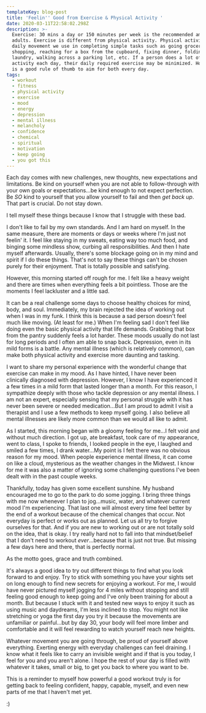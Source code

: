 ```yaml
---
templateKey: blog-post
title: 'Feelin'' Good from Exercise & Physical Activity '
date: 2020-03-11T22:58:02.298Z
description: >-
  Exercise: 30 mins a day or 150 minutes per week is the recommended amount for
  adults. Exercise is different from physical activity. Physical activity is the
  daily movement we use in completing simple tasks such as going grocery
  shopping, reaching for a box from the cupboard, fixing dinner, folding
  laundry, walking across a parking lot, etc. If a person does a lot of physical
  activity each day, their daily required exercise may be minimized. However, it
  is a good rule of thumb to aim for both every day. 
tags:
  - workout
  - fitness
  - physical activity
  - exercise
  - mood
  - energy
  - depression
  - mental illness
  - melancholy
  - confidence
  - chemical
  - spiritual
  - motivation
  - keep going
  - you got this
---
```

Each day comes with new challenges, new thoughts, new expectations and limitations. Be kind on yourself when you are not able to follow-through with your own goals or expectations...be kind enough to not expect perfection. Be _SO_ kind to yourself that you allow yourself to fail and then _get back up_. That part is crucial. Do not stay down.

I tell myself these things because I know that I struggle with these bad.

I don't like to fail by my own standards. And I am hard on myself. In the same measure, there are moments or days or weeks where I'm just not feelin' it. I feel like staying in my sweats, eating way too much food, and binging some mindless show, curbing all responsibilities. And then I hate myself afterwards. Usually, there's some blockage going on in my mind and spirit if I do these things. That's not to say these things can't be chosen purely for their enjoyment. That is totally possible and satisfying. 

However, this morning started off rough for me. I felt like a heavy weight and there are times when everything feels a bit pointless. Those are the moments I feel lackluster and a little sad. 

It can be a real challenge some days to choose healthy choices for mind, body, and soul. Immediately, my brain rejected the idea of working out when I was in my funk. I think this is because a sad person doesn't feel much like moving. (At least for me.) When I'm feeling sad I don't feel like doing even the basic physical activity that life demands. Grabbing that box from the pantry suddenly feels a lot harder. These moods usually do not last for long periods and I often am able to snap back. Depression, even in its mild forms is a battle. Any mental illness (which is relatively common), can make both physical activity and exercise more daunting and tasking. 

I want to share my personal experience with the wonderful change that exercise can make in my mood. As I have hinted, I have never been clinically diagnosed with depression. However, I know I have experienced it a few times in a mild form that lasted longer than a month. For this reason, I sympathize deeply with those who tackle depression or any mental illness. I am not an expert, especially sensing that my personal struggle with it has never been severe or needed medication...But I am proud to admit I visit a therapist and I use a few methods to keep myself going. I also believe all mental illnesses are likely more common than we would all like to admit. 

As I started, this morning began with a gloomy feeling for me...I felt void and without much direction. I got up, ate breakfast, took care of my appearance, went to class, I spoke to friends, I looked people in the eye, I laughed and smiled a few times, I drank water...My point is I felt there was no obvious reason for my mood. When people experience mental illness, it can come on like a cloud, mysterious as the weather changes in the Midwest. I know for me it was also a matter of ignoring some challenging questions I've been dealt with in the past couple weeks.

Thankfully, today has given some excellent sunshine. My husband encouraged me to go to the park to do some jogging. I bring three things with me now whenever I plan to jog...music, water, and whatever current mood I'm experiencing. That last one will almost every time feel better by the end of a workout because of the chemical changes that occur. Not everyday is perfect or works out as planned. Let us all try to forgive ourselves for that. And if you are new to working out or are not totally sold on the idea, that is okay. I try really hard not to fall into that mindset/belief that I don't need to workout _ever_...because that is just not true. But missing a few days here and there, that is perfectly normal.

As the motto goes, grace and truth combined.

It's always a good idea to try out different things to find what you look forward to and enjoy. Try to stick with something you have your sights set on long enough to find new secrets for enjoying a workout. For me, I would have never pictured myself jogging for 4 miles without stopping and still feeling good enough to keep going and I've only been training for about a month. But because I stuck with it and tested new ways to enjoy it such as using music and daydreams, I'm less inclined to stop. You might not like stretching or yoga the first day you try it because the movements are unfamiliar or painful...but by day 30, your body will feel more limber and comfortable and it will feel rewarding to watch yourself reach new heights. 

Whatever movement you are going through, be proud of yourself above everything. Exerting energy with everyday challenges can feel draining. I know what it feels like to carry an invisible weight and if that is you today, I feel for you and you aren't alone. I hope the rest of your day is filled with whatever it takes, small or big, to get you back to where you want to be. 

This is a reminder to myself how powerful a good workout truly is for getting back to feeling confident, happy, capable, myself, and even new parts of me that I haven't met yet. 

:)
